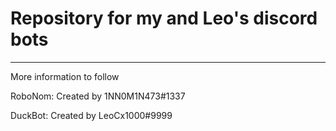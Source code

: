 # Repository for my and Leo's discord bots

-----------------------------------------

More information to follow

RoboNom:
Created by 1NN0M1N473#1337


DuckBot:
Created by LeoCx1000#9999
